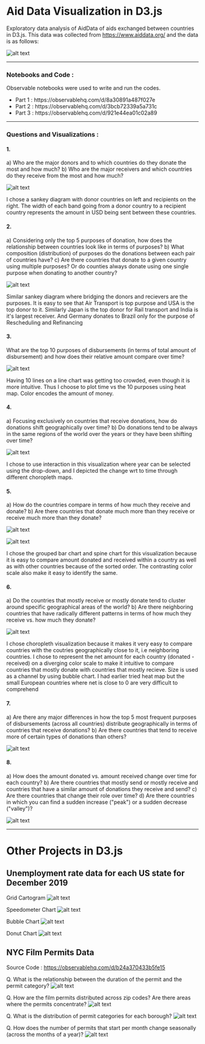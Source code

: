 # Aid Data Visualization in D3.js

 Exploratory data analysis of AidData of aids exchanged between countries in D3.js. This data was collected from https://www.aiddata.org/ and the data is as follows:
 
![alt text](https://github.com/KshitijaSAPatel/Aid-Data-Visualization-in-D3js/blob/main/Data_sample.png)

----
### Notebooks and Code :
Observable notebooks were used to write and run the codes.
<ul>
 <li> Part 1 : https://observablehq.com/d/8a30891a487f027e </li>
 <li> Part 2 : https://observablehq.com/d/3bcb72339a5a731c </li>
 <li> Part 3 : https://observablehq.com/d/921e44ea01c02a89 </li>
</ul>

----
### Questions and Visualizations :

#### 1.
a) Who are the major donors and to which countries do they donate the most and how much? 
b) Who are the major receivers and which countries do they receive from the most and how much?

![alt text](https://github.com/KshitijaSAPatel/Aid-Data-Visualization-in-D3js/blob/main/donor_receiver_relationship.png)

I chose a sankey diagram with donor countries on left and recipients on the right. The width of each band going from a donor country to a recipient country represents the amount in USD being sent between these countries.

#### 2.
a) Considering only the top 5 purposes of donation, how does the relationship between countries look like in terms of purposes? 
b) What composition (distribution) of purposes do the donations between each pair of countries have? 
c) Are there countries that donate to a given country using multiple purposes? Or do counties always donate using one single purpose when donating to another country?

![alt text](https://github.com/KshitijaSAPatel/Aid-Data-Visualization-in-D3js/blob/main/donor_receiver_relation_wrt_purpose.png)

Similar sankey diagram where bridging the donors and recievers are the purposes. It is easy to see that Air Transport is top purpose and USA is the top donor to it. Similarly Japan is the top donor for Rail transport and India is it's largest receiver. And Germany donates to Brazil only for the purpose of Rescheduling and Refinancing

#### 3.
What are the top 10 purposes of disbursements (in terms of total amount of disbursement) and how does their relative amount compare over time?

![alt text](https://github.com/KshitijaSAPatel/Aid-Data-Visualization-in-D3js/blob/main/purposes_vs_time.png)

Having 10 lines on a line chart was getting too crowded, even though it is more intuitive. Thus I choose to plot time vs the 10 purposes using heat map. Color encodes the amount of money.

#### 4.
a) Focusing exclusively on countries that receive donations, how do donations shift geographically over time? 
b) Do donations tend to be always in the same regions of the world over the years or they have been shifting over time?

![alt text](https://github.com/KshitijaSAPatel/Aid-Data-Visualization-in-D3js/blob/main/geographical_donations.png)

I chose to use interaction in this visualization where year can be selected using the drop-down, and I depicted the change wrt to time through different choropleth maps.

#### 5.
a) How do the countries compare in terms of how much they receive and donate? 
b) Are there countries that donate much more than they receive or receive much more than they donate?

![alt text](https://github.com/KshitijaSAPatel/Aid-Data-Visualization-in-D3js/blob/main/receive_vs_donate_1.png)

![alt text](https://github.com/KshitijaSAPatel/Aid-Data-Visualization-in-D3js/blob/main/receive_vs_donate_2.png)

I chose the grouped bar chart and spine chart for this visualization because it is easy to compare amount donated and received within a country as well as with other countries because of the sorted order. The contrasting color scale also make it easy to identify the same.

#### 6.
a) Do the countries that mostly receive or mostly donate tend to cluster around specific geographical areas of the world? 
b) Are there neighboring countries that have radically different patterns in terms of how much they receive vs. how much they donate?

![alt text](https://github.com/KshitijaSAPatel/Aid-Data-Visualization-in-D3js/blob/main/net_graphical.png)

I chose choropleth visualization because it makes it very easy to compare countries with the coutries geographically close to it, i.e neighboring countries. I chose to represent the net amount for each country (donated - received) on a diverging color scale to make it intuitive to compare countries that mostly donate with countries that mostly recieve. Size is used as a channel by using bubble chart. I had earlier tried heat map but the small European countries where net is close to 0 are very difficult to comprehend

#### 7.
a) Are there any major differences in how the top 5 most frequent purposes of disbursements (across all countries) distribute geographically in terms of countries that receive donations? 
b) Are there countries that tend to receive more of certain types of donations than others?

![alt text](https://github.com/KshitijaSAPatel/Aid-Data-Visualization-in-D3js/blob/main/Purposes_vs_countries.png)

#### 8.
a) How does the amount donated vs. amount received change over time for each country? 
b) Are there countries that mostly send or mostly receive and countries that have a similar amount of donations they receive and send? 
c) Are there countries that change their role over time? 
d) Are there countries in which you can find a sudden increase ("peak") or a sudden decrease ("valley")?

![alt text](https://github.com/KshitijaSAPatel/Aid-Data-Visualization-in-D3js/blob/main/receive_donate_vs_time.png)

----

# Other Projects in D3.js

## Unemployment rate data for each US state for December 2019

Grid Cartogram
![alt text](https://github.com/KshitijaSAPatel/Aid-Data-Visualization-in-D3js/blob/main/Unemploment_Rate_Dec_2019/Grid%20Cartogram.png)

Speedometer Chart
![alt text](https://github.com/KshitijaSAPatel/Aid-Data-Visualization-in-D3js/blob/main/Unemploment_Rate_Dec_2019/Speedometer%20Chart.png)

Bubble Chart
![alt text](https://github.com/KshitijaSAPatel/Aid-Data-Visualization-in-D3js/blob/main/Unemploment_Rate_Dec_2019/Bubble%20Chart.png)

Donut Chart
![alt text](https://github.com/KshitijaSAPatel/Aid-Data-Visualization-in-D3js/blob/main/Unemploment_Rate_Dec_2019/Donut%20Chart.png)

## NYC Film Permits Data 
Source Code : https://observablehq.com/d/b24a370433b5fe15

Q. What is the relationship between the duration of the permit and the permit category?
![alt text](https://github.com/KshitijaSAPatel/Aid-Data-Visualization-in-D3js/blob/main/NYC%20Film%20Permits/cat%20vs%20duration.png)

Q. How are the film permits distributed across zip codes? Are there areas where the permits concentrate?
![alt text](https://github.com/KshitijaSAPatel/Aid-Data-Visualization-in-D3js/blob/main/NYC%20Film%20Permits/zipcode%20distribution.png)

Q. What is the distribution of permit categories for each borough? 
![alt text](https://github.com/KshitijaSAPatel/Aid-Data-Visualization-in-D3js/blob/main/NYC%20Film%20Permits/borough%20distribution.png)

Q. How does the number of permits that start per month change seasonally (across the months of a year)?
![alt text](https://github.com/KshitijaSAPatel/Aid-Data-Visualization-in-D3js/blob/main/NYC%20Film%20Permits/seasonal.png)

